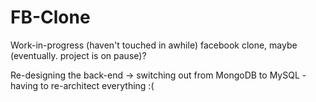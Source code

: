 # FB-Clone

Work-in-progress (haven't touched in awhile)
facebook clone, maybe (eventually. project is on pause)?

Re-designing the back-end -> switching out from MongoDB to MySQL - having to re-architect everything :(
